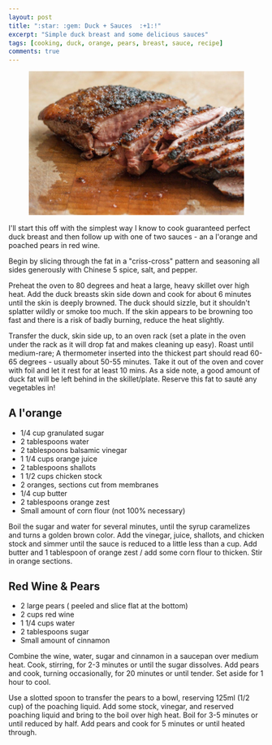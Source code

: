 ```yaml
---
layout: post
title: ":star: :gem: Duck + Sauces  :+1:!"
excerpt: "Simple duck breast and some delicious sauces"
tags: [cooking, duck, orange, pears, breast, sauce, recipe]
comments: true
---
```

<figure>
    <img src="/images/posts/2017/duck.jpg">
</figure>
I'll start this off with the simplest way I know to cook guaranteed perfect duck breast and then follow up with one of two sauces - an a l'orange and poached pears in red wine.

Begin by slicing through the fat in a "criss-cross" pattern and seasoning all sides generously with Chinese 5 spice, salt, and pepper.

Preheat the oven to 80 degrees and heat a large, heavy skillet over high heat. Add the duck breasts skin side down and cook for about 6 minutes until the skin is deeply browned. The duck should sizzle, but it shouldn't splatter wildly or smoke too much. If the skin appears to be browning too fast and there is a risk of badly burning, reduce the heat slightly.
 
Transfer the duck, skin side up, to an oven rack (set a plate in the oven under the rack as it will drop fat and makes cleaning up easy). Roast until medium-rare; A thermometer inserted into the thickest part should read 60-65 degrees - usually about 50-55 minutes. Take it out of the oven and cover with foil and let it rest for at least 10 mins. As a side note, a good amount of duck fat will be left behind in the skillet/plate. Reserve this fat to sauté any vegetables in!

## A l'orange
* 1/4 cup granulated sugar
* 2 tablespoons water
* 2 tablespoons balsamic vinegar
* 1 1/4 cups orange juice
* 2 tablespoons shallots
* 1 1/2 cups chicken stock
* 2 oranges, sections cut from membranes
* 1/4 cup butter
* 2 tablespoons orange zest
* Small amount of corn flour (not 100% necessary)

Boil the sugar and water for several minutes, until the syrup caramelizes and turns a golden brown color. Add the vinegar, juice, shallots, and chicken stock and simmer until the sauce is reduced to a little less than a cup. Add butter and 1 tablespoon of orange zest / add some corn flour to thicken. Stir in orange sections.

## Red Wine & Pears
* 2 large pears ( peeled and slice flat at the bottom)
* 2 cups red wine
* 1 1/4 cups water
* 2 tablespoons sugar
* Small amount of cinnamon

Combine the wine, water, sugar and cinnamon in a saucepan over medium heat. Cook, stirring, for 2-3 minutes or until the sugar dissolves. Add pears and cook, turning occasionally, for 20 minutes or until tender. Set aside for 1 hour to cool.

Use a slotted spoon to transfer the pears to a bowl, reserving 125ml (1/2 cup) of the poaching liquid. Add some stock, vinegar, and reserved poaching liquid and bring to the boil over high heat. Boil for 3-5 minutes or until reduced by half. Add pears and cook for 5 minutes or until heated through.
